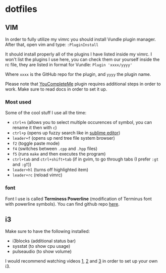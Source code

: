 # dotfiles

## VIM
In order to fully utilize my vimrc you should install Vundle plugin manager.
After that, open vim and type:
	`:PluginInstall`

It should install properly all of the plugins I have listed inside my vimrc.
I won't list the plugins I use here, you can check them our yourself inside the rc
file, they are listed in format for Vundle:
	`Plugin 'xxxx/yyyy'`

Where `xxxx` is the GitHub repo for the plugin, and `yyyy` the plugin name.

Please note that [YouCompleteMe](https://github.com/Valloric/YouCompleteMe) plugin
requires additional steps in order to work. Make sure to read docs in order to set it up.

### Most used
Some of the cool stuff I use all the time:
* `ctrl+n` (allows you to select multiple occurences of symbol, you can rename it then with `c`)
* `ctrl+p` (opens up fuzzy search like in [sublime editor](http://docs.sublimetext.info/en/latest/file_management/file_management.html))
* `leader+f` (opens up nerd tree file system browser)
* `f2` (toggle paste mode)
* `f4` (switches between `.cpp` and `.hpp` files)
* `f5` (runs `make` and then executes the program)
* `ctrl+tab` and `ctrl+shift+tab` (if in gvim, to go through tabs (I prefer `:gt` and `:gT`))
* `leader+hl` (turns off highlighted item)
* `leader+rc` (reload vimrc)

### font
Font I use is called **Terminess Powerline** (modification of Terminus font with powerline symbols).
You can find github repo [here](https://github.com/powerline/fonts).

## i3
Make sure to have the following installed:
* i3blocks (additional status bar)
* sysstat (to show cpu usage)
* pulseaudio (to show volume)

I would recommend watching videos [1](https://www.youtube.com/watch?v=j1I63wGcvU4),
[2](https://www.youtube.com/watch?v=8-S0cWnLBKg) and [3](https://www.youtube.com/watch?v=ARKIwOlazKI)
in order to set up your own i3.
